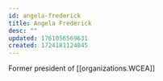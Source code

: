 ```yaml
---
id: angela-frederick
title: Angela Frederick
desc: ""
updated: 1761056569631
created: 1724181124845
---
```


Former president of [[organizations.WCEA]]
